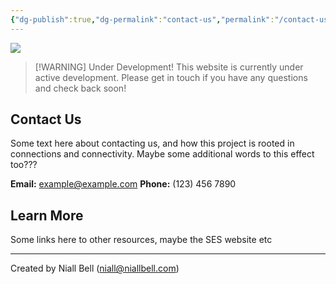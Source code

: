 ```yaml
---
{"dg-publish":true,"dg-permalink":"contact-us","permalink":"/contact-us/","title":"Contact Us","contentClasses":"cards cards-cols-3 cards-cover cards-cover-no-border cards-title-hide-icons","noteIcon":null,"created":"2025-02-20T14:51:32.369-08:00","updated":"2025-02-20T15:24:01.733-08:00"}
---
```


![](https://i.imgur.com/VjpxXvV.jpeg)

> [!WARNING] Under Development!
> This website is currently under active development. Please get in touch if you have any questions and check back soon!

## Contact Us

Some text here about contacting us, and how this project is rooted in connections and connectivity. Maybe some additional words to this effect too???

**Email:** example@example.com
**Phone:** (123) 456 7890

## Learn More

Some links here to other resources, maybe the SES website etc

---
Created by Niall Bell (niall@niallbell.com)

